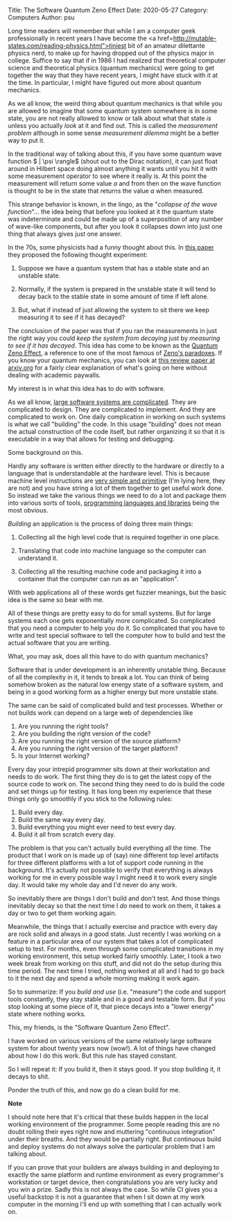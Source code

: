 Title: The Software Quantum Zeno Effect
Date: 2020-05-27
Category: Computers
Author: psu

Long time readers will remember that while I am a computer geek professionally in recent years I have become the <a href=http://mutable-states.com/reading-physics.html">tiniest bit of an amateur dilettante physics nerd</a>, to make up for having dropped out of the physics major in college. Suffice to say that if in 1986 I had realized that theoretical computer science and theoretical physics (quantum mechanics) were going to get together the way that they have recent years, I might have stuck with it at the time. In particular, I might have figured out more about quantum mechanics.

As we all know, the weird thing about quantum mechanics is that while you are allowed to imagine that some quantum system somewhere is in some state, you are not really allowed to know or talk about what that state *is* unless you actually *look* at it and find out. This is called the *measurement problem* although in some sense *measurement dilemma* might be a better way to put it.

In the traditional way of talking about this, if you have some quantum wave function $ | \psi \rangle$ (shout out to the Dirac notation), it can just float around in Hilbert space doing almost anything it wants until you hit it with some measurement operator to see where it really is. At this point the measurement will return some value $a$ and from then on the wave function is thought to be in the state that returns the value $a$ when measured.

This strange behavior is known, in the lingo, as the "*collapse of the wave function*"... the idea being that before you looked at it the quantum state was indeterminate and could be made up of a superposition of any number of wave-like components, but after you look it collapses down into just one thing that always gives just one answer.

In the 70s, some physicists had a funny thought about this. In <a href="https://doi.org/10.1063%2F1.523304">this paper</a> they proposed the following thought experiment:

1. Suppose we have a quantum system that has a stable state and an unstable state.
 
1. Normally, if the system is prepared in the unstable state it will tend to decay back to the stable state in some amount of time if left alone.

1. But, what if instead of just allowing the system to sit there we keep measuring it to see if it has decayed?

The conclusion of the paper was that if you ran the measurements in just the right way you could *keep the system from decaying* just by *measuring to see if it has decayed*. This idea has come to be known as the <a href="https://en.wikipedia.org/wiki/Quantum_Zeno_effect">Quantum Zeno Effect</a>, a reference to one of the most famous of <a href="https://en.wikipedia.org/wiki/Zeno%27s_paradoxes">Zeno's paradoxes</a>. If you know your quantum mechanics, you can look at <a href="https://arxiv.org/abs/quant-ph/0612187v1">this review paper at arxiv.org</a> for a fairly clear explanation of what's going on here without dealing with academic paywalls.

My interest is in what this idea has to do with software.

As we all know, <a href="http://mutable-states.com/the-inscrutable-tubes.html">large software systems are complicated</a>. They are complicated to design. They are complicated to implement. And they are complicated to work on. One daily complication in working on such systems is what we call "building" the code. In this usage "building" does not mean the actual construction of the code itself, but rather organizing it so that it is executable in a way that allows for testing and debugging.

Some background on this.

Hardly any software is written either directly to the hardware or directly to a language that is understandable at the hardware level. This is because machine level instructions are <a href="http://mutable-states.com/what-computers-do.html">very simple and primitive</a> (I'm lying here, they are not) and you have string a lot of them together to get useful work done. So instead we take the various things we need to do a lot and package them into various sorts of tools, <a href="http://mutable-states.com/what-programming-languages-say.html">programming languages and libraries</a> being the most obvious.

*Building* an application is the process of doing three main things:

1. Collecting all the high level code that is required together in one place.

2. Translating that code into machine language so the computer can understand it.

3. Collecting all the resulting machine code and packaging it into a container that the computer can run as an "application".

With web applications all of these words get fuzzier meanings, but the basic idea is the same so bear with me.

All of these things are pretty easy to do for small systems. But for large systems each one gets exponentially more complicated. So complicated that you need a computer to help you do it. So complicated that you have to write and test special software to tell the computer how to build and test the actual software that you are writing. 

What, you may ask, does all this have to do with quantum mechanics?

Software that is under development is an inherently unstable thing. Because of all the complexity in it, it tends to break a lot. You can think of being somehow broken as the natural low energy state of a software system, and being in a good working form as a higher energy but more unstable state.

The same can be said of complicated build and test processes. Whether or not builds work can depend on a large web of dependencies like

1. Are you running the right tools?
2. Are you building the right version of the code?
2. Are you running the right version of the source platform?
3. Are you running the right version of the target platform?
4. Is your Internet working?

Every day your intrepid programmer sits down at their workstation and needs to do work. The first thing they do is to get the latest copy of the source code to work on. The second thing they need to do is build the code and set things up for testing. It has long been my experience that these things only go smoothly if you stick to the following rules:

1. Build every day.
2. Build the same way every day.
2. Build everything you might ever need to test every day.
4. Build it all from scratch every day.

The problem is that you can't actually build everything all the time. The product that I work on is made up of (say) nine different top level artifacts for three different platforms with a lot of support code running in the background. It's actually not possible to verify that everything is always working for me in every possible way I might need it to work every single day. It would take my whole day and I'd never do any work.

So inevitably there are things I don't build and don't test. And those things inevitably decay so that the next time I *do* need to work on them, it takes a day or two to get them working again.

Meanwhile, the things that I actually exercise and practice with every day are rock solid and always in a good state. Just recently I was working on a feature in a particular area of our system that takes a lot of complicated setup to test. For months, even through some complicated transitions in my working environment, this setup worked fairly smoothly. Later, I took a two week break from working on this stuff, and did not do the setup during this time period. The next time I tried, nothing worked at all and I had to go back to it the next day and spend a whole morning making it work again.

So to summarize: If you *build and use* (i.e. "measure") the code and support tools constantly, they stay stable and in a good and testable form. But if you stop looking at some piece of it, that piece decays into a "lower energy" state where nothing works.

This, my friends, is the "Software Quantum Zeno Effect".

I have worked on various versions of the same relatively large software system for about twenty years now (wow!). A lot of things have changed about how I do this work. But this rule has stayed constant.

So I will repeat it: If you build it, then it stays good. If you stop building it, it decays to shit.

Ponder the truth of this, and now go do a clean build for me.

**Note**

I should note here that it's critical that these builds happen in the local working environment of the programmer. Some people reading this are no doubt rolling their eyes right now and muttering "continuous integration" under their breaths. And they would be partially right. But continuous build and deploy systems do not always solve the particular problem that I am talking about. 

If you can prove that your builders are always building in and deploying to exactly the same platform and runtime environment as every programmer's workstation or target device, then congratulations you are very lucky and you win a prize. Sadly this is not always the case. So while CI gives you a useful backstop it is not a guarantee that when I sit down at my work computer in the morning I'll end up with something that I can actually work on.
